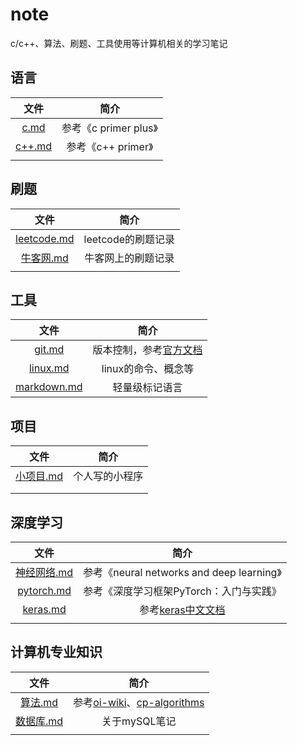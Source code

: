 # note
c/c++、算法、刷题、工具使用等计算机相关的学习笔记

## 语言

|       文件       |         简介          |
| :--------------: | :-------------------: |
|   [c.md](c.md)   | 参考《c primer plus》 |
| [c++.md](c++.md) |  参考《c++ primer》   |
|                  |                       |

## 刷题

|            文件            |        简介        |
| :------------------------: | :----------------: |
| [leetcode.md](leetcode.md) | leetcode的刷题记录 |
|   [牛客网.md](牛客网.md)   | 牛客网上的刷题记录 |
|                            |                    |



## 工具

|            文件            |                           简介                           |
| :------------------------: | :------------------------------------------------------: |
|      [git.md](git.md)      | 版本控制，参考[官方文档](https://git-scm.com/book/zh/v2) |
|    [linux.md](linux.md)    |                   linux的命令、概念等                    |
| [markdown.md](markdown.md) |                      轻量级标记语言                      |

## 项目

|          文件          |      简介      |
| :--------------------: | :------------: |
| [小项目.md](小项目.md) | 个人写的小程序 |
|                        |                |
|                        |                |



## 深度学习

|            文件            |                   简介                    |
| :------------------------: | :---------------------------------------: |
| [神经网络.md](神经网络.md) | 参考《neural networks and deep learning》 |
|  [pytorch.md](pytorch.md)  |  参考《深度学习框架PyTorch：入门与实践》  |
|    [keras.md](keras.md)    | 参考[keras中文文档](https://keras.io/zh/) |
|                            |                                           |



## 计算机专业知识

|          文件          |                             简介                             |
| :--------------------: | :----------------------------------------------------------: |
|   [算法.md](算法.md)   | 参考[oi-wiki](https://oi-wiki.org/)、[cp-algorithms](https://cp-algorithms.com/) |
| [数据库.md](数据库.md) |                        关于mySQL笔记                         |
|                        |                                                              |

